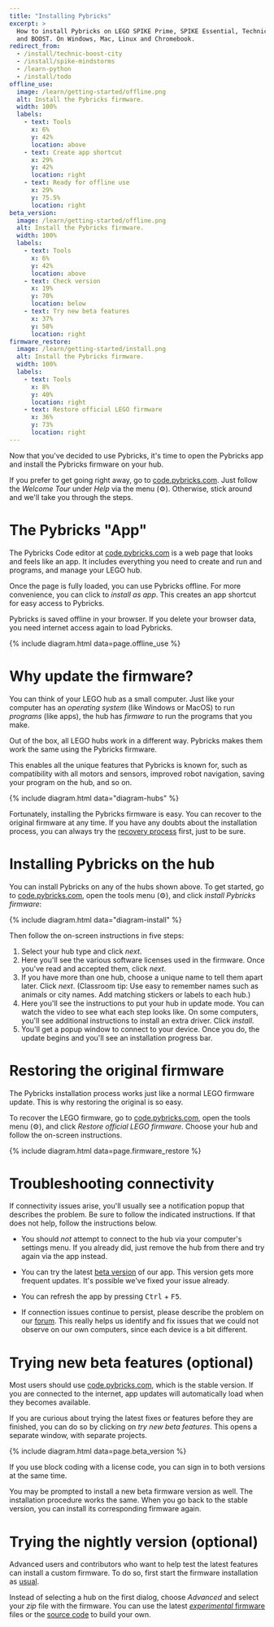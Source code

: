 ```yaml
---
title: "Installing Pybricks"
excerpt: >
  How to install Pybricks on LEGO SPIKE Prime, SPIKE Essential, Technic, City,
  and BOOST. On Windows, Mac, Linux and Chromebook.
redirect_from:
  - /install/technic-boost-city
  - /install/spike-mindstorms
  - /learn-python
  - /install/todo
offline_use:
  image: /learn/getting-started/offline.png
  alt: Install the Pybricks firmware.
  width: 100%
  labels:
    - text: Tools
      x: 6%
      y: 42%
      location: above
    - text: Create app shortcut
      x: 29%
      y: 42%
      location: right
    - text: Ready for offline use
      x: 29%
      y: 75.5%
      location: right
beta_version:
  image: /learn/getting-started/offline.png
  alt: Install the Pybricks firmware.
  width: 100%
  labels:
    - text: Tools
      x: 6%
      y: 42%
      location: above
    - text: Check version
      x: 19%
      y: 70%
      location: below
    - text: Try new beta features
      x: 37%
      y: 58%
      location: right
firmware_restore:
  image: /learn/getting-started/install.png
  alt: Install the Pybricks firmware.
  width: 100%
  labels:
    - text: Tools
      x: 8%
      y: 40%
      location: right
    - text: Restore official LEGO firmware
      x: 36%
      y: 73%
      location: right
---
```


Now that you've decided to use Pybricks, it's time to open the Pybricks app
and install the Pybricks firmware on your hub.

If you prefer to get going right away, go
to <a href="https://code.pybricks.com/" target="_blank">code.pybricks.com</a>.
Just follow the _Welcome Tour_ under _Help_ via the
menu (⚙). Otherwise, stick around and we'll take you through the steps.


# The Pybricks "App"

The Pybricks Code editor
at <a href="https://code.pybricks.com/" target="_blank">code.pybricks.com</a>
is a web page that looks and feels like an app. It includes everything you need
to create and run and programs, and manage your LEGO hub.

Once the page is fully loaded, you can use Pybricks offline.
For more convenience, you can click to _install as app_. This creates an app
shortcut for easy access to Pybricks.

Pybricks is saved offline in your browser. If you delete your
browser data, you need internet access again to load Pybricks.

{% include diagram.html data=page.offline_use %}



# Why update the firmware?

You can think of your LEGO hub as a small computer. Just like your computer
has an _operating system_ (like Windows or MacOS) to run _programs_ (like apps),
the hub has _firmware_ to run the programs that you make.

Out of the box, all LEGO hubs work in a different way. Pybricks makes them work
the same using the Pybricks firmware.

This enables all the unique features that Pybricks is known for, such as
compatibility with all motors and sensors, improved robot navigation, saving
your program on the hub, and so on.

{% include diagram.html data="diagram-hubs" %}

Fortunately, installing the Pybricks firmware is easy. You can recover to the
original firmware at any time. If you have any doubts about the installation process,
you can always try the [recovery process](#restoring-the-original-firmware)
first, just to be sure.

# Installing Pybricks on the hub

You can install Pybricks on any of the hubs shown above. To get started,
go to <a href="https://code.pybricks.com/" target="_blank">code.pybricks.com</a>,
open the tools menu (⚙), and click _install Pybricks firmware_:

{% include diagram.html data="diagram-install" %}

Then follow the on-screen instructions in five steps:

1. Select your hub type and click _next_.
2. Here you'll see the various software licenses used in the firmware. Once
   you've read and accepted them, click _next_.
3. If you have more than one hub, choose a unique name to tell them apart
   later. Click _next_. (Classroom tip: Use easy to remember names such as
   animals or city names. Add matching stickers or labels to each hub.)
4. Here you'll see the instructions to put your hub in update mode. You can
   watch the video to see what each step looks like. On some computers, you'll
   see additional instructions to install an extra driver. Click _install_.
5. You'll get a popup window to connect to your device. Once you do, the update
   begins and you'll see an installation progress bar.

# Restoring the original firmware

The Pybricks installation process works just like a normal LEGO firmware
update. This is why restoring the original is so easy.

To recover the LEGO firmware, go to <a href="https://code.pybricks.com/" target="_blank">code.pybricks.com</a>,
open the tools menu (⚙), and click _Restore official LEGO firmware_. Choose
your hub and follow the on-screen instructions.

{% include diagram.html data=page.firmware_restore %}

# Troubleshooting connectivity

If connectivity issues arise, you'll usually see a notification popup that
describes the problem. Be sure to follow the indicated instructions. If that
does not help, follow the instructions below.

- You should *not* attempt to connect to the hub via your computer's settings
menu. If you already did, just remove the hub from there and try again via the
app instead.

- You can try the latest [beta version](#trying-new-beta-features-optional) of our app.
  This version gets more frequent updates. It's possible we've fixed your
  issue already.

- You can refresh the app by pressing <kbd>Ctrl</kbd> + <kbd>F5</kbd>.

- If connection issues continue to persist, please describe the problem on
  our [forum](https://github.com/orgs/pybricks/discussions). This really helps
  us identify and fix issues that we could not observe on our own computers,
  since each device is a bit different.

# Trying new beta features (optional)

Most users should use <a href="https://code.pybricks.com/" target="_blank">code.pybricks.com</a>, which is the stable version.
If you are connected to the internet, app updates will automatically
load when they becomes available.

If you are curious about trying the latest fixes or features before they are
finished, you can do so by clicking on _try new beta features_. This opens
a separate window, with separate projects.

{% include diagram.html data=page.beta_version %}

If you use block coding with a license code, you can sign in to both versions
at the same time.

You may be prompted to install a new beta firmware version as well. The
installation procedure works the same. When you go back to the stable version,
you can install its corresponding firmware again.

# Trying the nightly version (optional)

Advanced users and contributors who want to help test the latest features can
install a custom firmware. To do so, first start the firmware installation as
[usual](#installing-pybricks-on-the-hub).

Instead of selecting a hub on the
first dialog, choose _Advanced_ and select your _zip_ file with
the firmware. You can use the latest [_experimental_ firmware](https://nightly.link/pybricks/pybricks-micropython/workflows/build/master) files or the [source code](https://github.com/pybricks/pybricks-micropython) to build your own.
